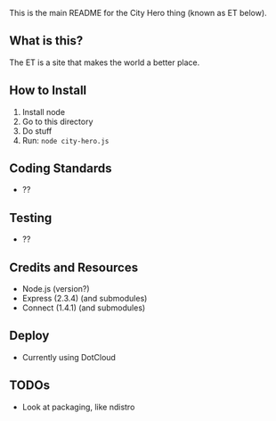 This is the main README for the City Hero thing (known as ET below).

## What is this?

The ET is a site that makes the world a better place.

## How to Install

1. Install node
2. Go to this directory
3. Do stuff
4. Run: `node city-hero.js`

## Coding Standards

  * ??
  
## Testing

  * ??

## Credits and Resources

  * Node.js (version?)
  * Express (2.3.4) (and submodules)
  * Connect (1.4.1) (and submodules)
  
## Deploy

  * Currently using DotCloud
  
## TODOs

  * Look at packaging, like ndistro
  